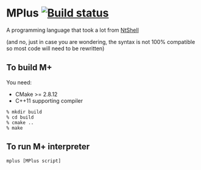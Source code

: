 # MPlus [![Build status](https://ci.appveyor.com/api/projects/status/825xhlrdh0eahyrf/branch/master?svg=true)](https://ci.appveyor.com/project/plankp/m-plus/branch/master)

A programming language that took a lot from [NtShell](https://github.com/plankp/NtShell)

(and no, just in case you are wondering, the syntax is not 100% compatible so most code will need to be rewritten)

## To build M+

You need:
*  CMake >= 2.8.12
*  C++11 supporting compiler

```
% mkdir build
% cd build
% cmake ..
% make
```

## To run M+ interpreter

`mplus [MPlus script]`
